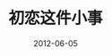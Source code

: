 ---
layout: movie-review
title: 初恋这件小事
description: >
  收割初中生的泰国“青春”片，我也是初中时看的...
category: 电影
img: assets/img/movie/before2020/初恋这件小事.webp
star: 3
date: 2012-06-05
---